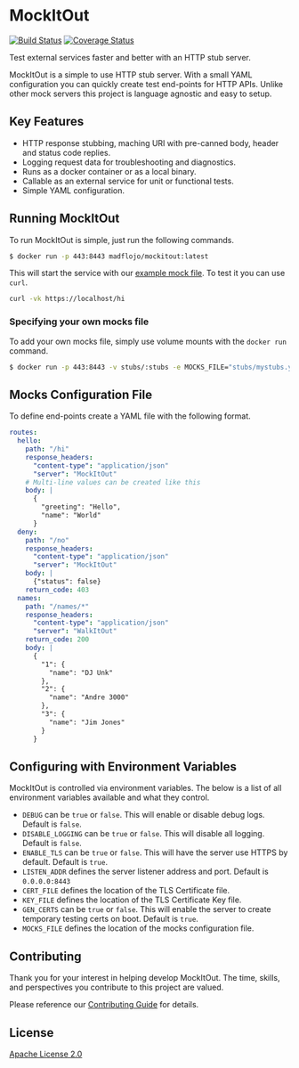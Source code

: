 # MockItOut

[![Build 
Status](https://travis-ci.org/madflojo/mockitout.svg)](
https://travis-ci.org/madflojo/mockitout) [![Coverage Status](https://coveralls.io/repos/github/madflojo/mockitout/badge.svg?branch=master)](https://coveralls.io/github/madflojo/mockitout?branch=master)

Test external services faster and better with an HTTP stub server.

MockItOut is a simple to use HTTP stub server. With a small YAML configuration you can quickly create test end-points for HTTP APIs. Unlike other mock servers this project is language agnostic and easy to setup.

## Key Features

* HTTP response stubbing, maching URI with pre-canned body, header and status code replies.
* Logging request data for troubleshooting and diagnostics.
* Runs as a docker container or as a local binary.
* Callable as an external service for unit or functional tests.
* Simple YAML configuration.

## Running MockItOut

To run MockItOut is simple, just run the following commands.

```sh
$ docker run -p 443:8443 madflojo/mockitout:latest
```

This will start the service with our [example mock file](examples/hello_world.yml). To test it you can use `curl`.

```sh
curl -vk https://localhost/hi
```
### Specifying your own mocks file

To add your own mocks file, simply use volume mounts with the `docker run` command.

```sh
$ docker run -p 443:8443 -v stubs/:stubs -e MOCKS_FILE="stubs/mystubs.yml" madflojo/mockitout:latest
```

## Mocks Configuration File

To define end-points create a YAML file with the following format.

```yaml
routes:
  hello:
    path: "/hi"
    response_headers:
      "content-type": "application/json"
      "server": "MockItOut"
    # Multi-line values can be created like this
    body: | 
      {
        "greeting": "Hello",
        "name": "World"
      }
  deny:
    path: "/no"
    response_headers:
      "content-type": "application/json"
      "server": "MockItOut"
    body: |
      {"status": false}
    return_code: 403
  names:
    path: "/names/*"
    response_headers:
      "content-type": "application/json"
      "server": "WalkItOut"
    return_code: 200
    body: |
      {
        "1": {
          "name": "DJ Unk"
        },
        "2": {
          "name": "Andre 3000"
        },
        "3": {
          "name": "Jim Jones"
        }
      }
```

## Configuring with Environment Variables

MockItOut is controlled via environment variables. The below is a list of all environment variables available and what they control.

* `DEBUG` can be `true` or `false`. This will enable or disable debug logs. Default is `false`.
* `DISABLE_LOGGING` can be `true` or `false`. This will disable all logging. Default is `false`.
* `ENABLE_TLS` can be `true` or `false`. This will have the server use HTTPS by default. Default is `true`.
* `LISTEN_ADDR` defines the server listener address and port. Default is `0.0.0.0:8443`
* `CERT_FILE` defines the location of the TLS Certificate file.
* `KEY_FILE` defines the location of the TLS Certificate Key file.
* `GEN_CERTS` can be `true` or `false`. This will enable the server to create temporary testing certs on boot. Default is `true`.
* `MOCKS_FILE` defines the location of the mocks configuration file.


## Contributing
Thank you for your interest in helping develop MockItOut. The time, skills, and perspectives you contribute to this project are valued.

Please reference our [Contributing Guide](CONTRIBUTING.md) for details.

## License
[Apache License 2.0](https://choosealicense.com/licenses/apache-2.0/)
